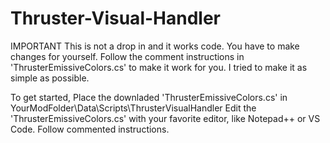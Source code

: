 # Thruster-Visual-Handler

IMPORTANT
This is not a drop in and it works code.
You have to make changes for yourself.
Follow the comment instructions in 'ThrusterEmissiveColors.cs' to make it work for you.
I tried to make it as simple as possible.

To get started,
Place the downladed 'ThrusterEmissiveColors.cs' in YourModFolder\Data\Scripts\ThrusterVisualHandler
Edit the 'ThrusterEmissiveColors.cs' with your favorite editor, like Notepad++ or VS Code.
Follow commented instructions.
